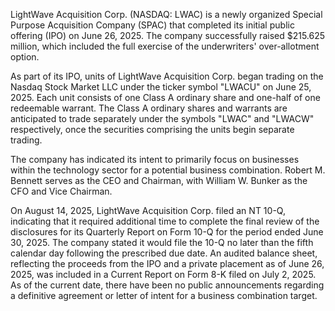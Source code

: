 LightWave Acquisition Corp. (NASDAQ: LWAC) is a newly organized Special Purpose Acquisition Company (SPAC) that completed its initial public offering (IPO) on June 26, 2025. The company successfully raised $215.625 million, which included the full exercise of the underwriters' over-allotment option.

As part of its IPO, units of LightWave Acquisition Corp. began trading on the Nasdaq Stock Market LLC under the ticker symbol "LWACU" on June 25, 2025. Each unit consists of one Class A ordinary share and one-half of one redeemable warrant. The Class A ordinary shares and warrants are anticipated to trade separately under the symbols "LWAC" and "LWACW" respectively, once the securities comprising the units begin separate trading.

The company has indicated its intent to primarily focus on businesses within the technology sector for a potential business combination. Robert M. Bennett serves as the CEO and Chairman, with William W. Bunker as the CFO and Vice Chairman.

On August 14, 2025, LightWave Acquisition Corp. filed an NT 10-Q, indicating that it required additional time to complete the final review of the disclosures for its Quarterly Report on Form 10-Q for the period ended June 30, 2025. The company stated it would file the 10-Q no later than the fifth calendar day following the prescribed due date. An audited balance sheet, reflecting the proceeds from the IPO and a private placement as of June 26, 2025, was included in a Current Report on Form 8-K filed on July 2, 2025. As of the current date, there have been no public announcements regarding a definitive agreement or letter of intent for a business combination target.